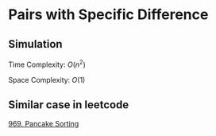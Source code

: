 # Pairs with Specific Difference

## Simulation

Time Complexity: $O(n^2)$

Space Complexity: $O(1)$

## Similar case in leetcode

[969. Pancake Sorting](https://leetcode.com/problems/pancake-sorting/description/)